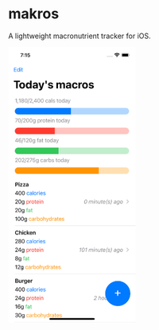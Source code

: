 # makros
A lightweight macronutrient tracker for iOS.

<a href="url"><img src="assets/sc1.png" width="256" ></a>

